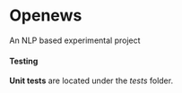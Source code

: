 # Openews

An NLP based experimental project


#### Testing

**Unit tests** are located under the _tests_ folder.